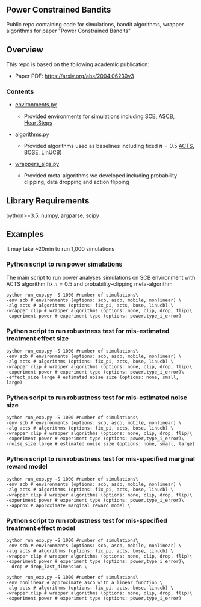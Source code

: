 ## Power Constrained Bandits

Public repo containing code for simulations, bandit algorithms, wrapper algorithms for paper "Power Constrained Bandits"

## Overview

This repo is based on the following academic publication:


* Paper PDF: https://arxiv.org/abs/2004.06230v3

### Contents

* [environments.py](https://github.com/dtak/power-constrained-bandits-public/blob/main/environments.py)
    * Provided environments for simulations including SCB, [ASCB](https://arxiv.org/abs/1803.04204), [HeartSteps](https://www.ncbi.nlm.nih.gov/pmc/articles/PMC4848174/)
  
* [algorithms.py](https://github.com/dtak/power-constrained-bandits-public/blob/main/algorithms.py)
    * Provided algorithms used as baselines including fixed $`\pi=0.5`$ [ACTS](https://arxiv.org/abs/1711.03596), [BOSE](https://arxiv.org/abs/1803.04204), [LinUCB](https://papers.nips.cc/paper/2011/hash/e1d5be1c7f2f456670de3d53c7b54f4a-Abstract.html))
 
* [wrappers_algs.py](https://github.com/dtak/power-constrained-bandits-public/blob/main/wrapper_algs.py)
    * Provided meta-algorithms we developed including probability clipping, data dropping and action flipping

## Library Requirements
python>=3.5, numpy, argparse, scipy

## Examples
It may take ~20min to run 1,000 simulations
### Python script to run power simulations
The main script to run power analyses simulations on SCB environment with ACTS algorithm fix $`\pi=0.5`$ and probability-clipping meta-algorithm
```
python run_exp.py -S 1000 #number of simulations\
-env scb # environments (options: scb, ascb, mobile, nonlinear) \
-alg acts # algorithms (options: fix_pi, acts, bose, linucb) \
-wrapper clip # wrapper algorithms (options: none, clip, drop, flip)\
-experiment power # experiment type (options: power,type_i_error)
```
### Python script to run robustness test for mis-estimated treatment effect size
```
python run_exp.py -S 1000 #number of simulations\
-env scb # environments (options: scb, ascb, mobile, nonlinear) \
-alg acts # algorithms (options: fix_pi, acts, bose, linucb) \
-wrapper clip # wrapper algorithms (options: none, clip, drop, flip)\
-experiment power # experiment type (options: power,type_i_error)\
-effect_size large # estimated noise size (options: none, small, large)
```
### Python script to run robustness test for mis-estimated noise size
```
python run_exp.py -S 1000 #number of simulations\
-env scb # environments (options: scb, ascb, mobile, nonlinear) \
-alg acts # algorithms (options: fix_pi, acts, bose, linucb) \
-wrapper clip # wrapper algorithms (options: none, clip, drop, flip)\
-experiment power # experiment type (options: power,type_i_error)\
-noise_size large # estimated noise size (options: none, small, large)
```
### Python script to run robustness test for mis-specified marginal reward model
```
python run_exp.py -S 1000 #number of simulations\
-env scb # environments (options: scb, ascb, mobile, nonlinear) \
-alg acts # algorithms (options: fix_pi, acts, bose, linucb) \
-wrapper clip # wrapper algorithms (options: none, clip, drop, flip)\
-experiment power # experiment type (options: power,type_i_error)\
--approx # approximate marginal reward model \
```

### Python script to run robustness test for mis-specified treatment effect model
```
python run_exp.py -S 1000 #number of simulations\
-env scb # environments (options: scb, ascb, mobile, nonlinear) \
-alg acts # algorithms (options: fix_pi, acts, bose, linucb) \
-wrapper clip # wrapper algorithms (options: none, clip, drop, flip)\
-experiment power # experiment type (options: power,type_i_error)\
--drop # drop_last_dimension \
```

```
python run_exp.py -S 1000 #number of simulations\
-env nonlinear # approximate ascb with a linear function \
-alg acts # algorithms (options: fix_pi, acts, bose, linucb) \
-wrapper clip # wrapper algorithms (options: none, clip, drop, flip)\
-experiment power # experiment type (options: power,type_i_error)
```




